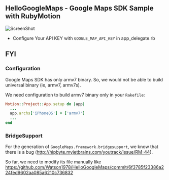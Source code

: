 ## HelloGoogleMaps - Google Maps SDK Sample with RubyMotion

![ScreenShot](https://raw.github.com/Watson1978/HelloGoogleMaps/master/screenshot/google_maps.png)

- Configure Your API KEY with `GOOGLE_MAP_API_KEY` in app_delegate.rb

## FYI
### Configuration

Google Maps SDK has only armv7 binary. So, we would not be able to build universal binary (ie, armv7, armv7s).

We need configuration to build armv7 binary only in your `Rakefile`:

```ruby
Motion::Project::App.setup do |app|
  ...
  app.archs['iPhoneOS'] = ['armv7']
  ...
end
```

### BridgeSupport
For the generation of `GoogleMaps.framework.bridgesupport`, we know that there is a bug (http://hipbyte.myjetbrains.com/youtrack/issue/RM-44).

So far, we need to modify its file manually like https://github.com/Watson1978/HelloGoogleMaps/commit/6f3785f23386a224fed9602aa085a6210c736832